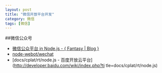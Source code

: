 ```yaml
---
layout: post
title: "微信开放平台开发"
category: 微信
tags: [微信]
--- 
```


##微信公众号

- [微信公众平台 in Node.js - { Fantasy | Blog }](http://blog.fantasyshao.com/2013-10-node-wechat-demo/)
- [node-webot/wechat](https://github.com/node-webot/wechat)
- [docs/cplat/rt/node.js - 百度开放云平台](http://developer.baidu.com/wiki/index.php?ti
tle=docs/cplat/rt/node.js)

